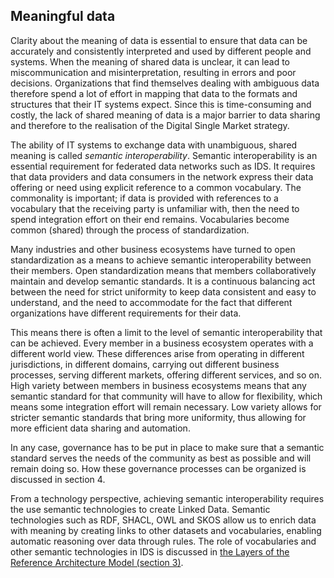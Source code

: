 ## Meaningful data ##

Clarity about the meaning of data is essential to ensure that data can be accurately and consistently interpreted and used by different people and systems. When the meaning of shared data is unclear, it can lead to miscommunication and misinterpretation, resulting in errors and poor decisions. Organizations that find themselves dealing with ambiguous data therefore spend a lot of effort in mapping that data to the formats and structures that their IT systems expect. Since this is time-consuming and costly, the lack of shared meaning of data is a major barrier to data sharing and therefore to the realisation of the Digital Single Market strategy.

The ability of IT systems to exchange data with unambiguous, shared meaning is called _semantic interoperability_. Semantic interoperability is an essential requirement for federated data networks such as IDS. It requires that data providers and data consumers in the network express their data offering or need using explicit reference to a common vocabulary. The commonality is important; if data is provided with references to a vocabulary that the receiving party is unfamiliar with, then the need to spend integration effort on their end remains. Vocabularies become common (shared) through the process of standardization.

Many industries and other business ecosystems have turned to open standardization as a means to achieve semantic interoperability between their members. Open standardization means that members collaboratively maintain and develop semantic standards. It is a continuous balancing act between the need for strict uniformity to keep data consistent and easy to understand, and the need to accommodate for the fact that different organizations have different requirements for their data.

This means there is often a limit to the level of semantic interoperability that can be achieved. Every member in a business ecosystem operates with a different world view. These differences arise from operating in different jurisdictions, in different domains, carrying out different business processes, serving different markets, offering different services, and so on. High variety between members in business ecosystems means that any semantic standard for that community will have to allow for flexibility, which means some integration effort will remain necessary. Low variety allows for stricter semantic standards that bring more uniformity, thus allowing for more efficient data sharing and automation.  

In any case, governance has to be put in place to make sure that a semantic standard serves the needs of the community as best as possible and will remain doing so. How these governance processes can be organized is discussed in section 4.

From a technology perspective, achieving semantic interoperability requires the use semantic technologies to create Linked Data. Semantic technologies such as RDF, SHACL, OWL and SKOS allow us to enrich data with meaning by creating links to other datasets and vocabularies, enabling automatic reasoning over data through rules. The role of vocabularies and other semantic technologies in IDS is discussed in [the Layers of the Reference Architecture Model (section 3)](../3_Layers_of_the_Reference_Architecture_Model/3_Layers.md).
